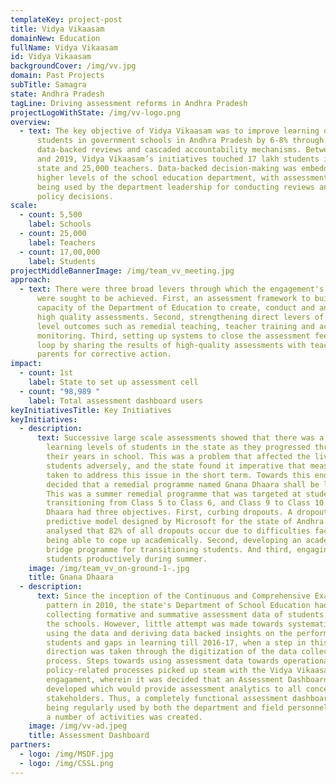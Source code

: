 ```yaml
---
templateKey: project-post
title: Vidya Vikaasam
domainNew: Education
fullName: Vidya Vikaasam
id: Vidya Vikaasam
backgroundCover: /img/vv.jpg
domain: Past Projects
subTitle: Samagra
state: Andhra Pradesh
tagLine: Driving assessment reforms in Andhra Pradesh
projectLogoWithState: /img/vv-logo.png
overview:
  - text: The key objective of Vidya Vikaasam was to improve learning outcomes of
      students in government schools in Andhra Pradesh by 6-8% through
      data-backed reviews and cascaded accountability mechanisms. Between 2017
      and 2019, Vidya Vikaasam’s initiatives touched 17 lakh students in the
      state and 25,000 teachers. Data-backed decision-making was embedded in the
      higher levels of the school education department, with assessment data
      being used by the department leadership for conducting reviews and taking
      policy decisions.
scale:
  - count: 5,500
    label: Schools
  - count: 25,000
    label: Teachers
  - count: 17,00,000
    label: Students
projectMiddleBannerImage: /img/team_vv_meeting.jpg
approach:
  - text: There were three broad levers through which the engagement's objectives
      were sought to be achieved. First, an assessment framework to build the
      capacity of the Department of Education to create, conduct and analyse
      high quality assessments. Second, strengthening direct levers of learning
      level outcomes such as remedial teaching, teacher training and academic
      monitoring. Third, setting up systems to close the assessment feedback
      loop by sharing the results of high-quality assessments with teachers and
      parents for corrective action.
impact:
  - count: 1st
    label: State to set up assessment cell
  - count: "98,989 "
    label: Total assessment dashboard users
keyInitiativesTitle: Key Initiatives
keyInitiatives:
  - description:
      text: Successive large scale assessments showed that there was a fall in the
        learning levels of students in the state as they progressed through
        their years in school. This was a problem that affected the lives of
        students adversely, and the state found it imperative that measures be
        taken to address this issue in the short term. Towards this end, it was
        decided that a remedial programme named Gnana Dhaara shall be launched.
        This was a summer remedial programme that was targeted at students
        transitioning from Class 5 to Class 6, and Class 9 to Class 10. Gnana
        Dhaara had three objectives. First, curbing dropouts. A dropout
        predictive model designed by Microsoft for the state of Andhra Pradesh
        analysed that 82% of all dropouts occur due to difficulties faced in
        being able to cope up academically. Second, developing an academic
        bridge programme for transitioning students. And third, engaging
        students productively during summer.
    image: /img/team_vv_on-ground-1-.jpg
    title: Gnana Dhaara
  - description:
      text: Since the inception of the Continuous and Comprehensive Examination (CCE)
        pattern in 2010, the state's Department of School Education had been
        collecting formative and summative assessment data of students from all
        the schools. However, little attempt was made towards systematically
        using the data and deriving data backed insights on the performance of
        students and gaps in learning till 2016-17, when a step in this
        direction was taken through the digitization of the data collection
        process. Steps towards using assessment data towards operational and
        policy-related processes picked up steam with the Vidya Vikaasam
        engagament, wherein it was decided that an Assessment Dashboard would be
        developed which would provide assessment analytics to all concerned
        stakeholders. Thus, a completely functional assessment dashboard that is
        being regularly used by both the department and field personnel towards
        a number of activities was created.
    image: /img/vv-ad.jpeg
    title: Assessment Dashboard
partners:
  - logo: /img/MSDF.jpg
  - logo: /img/CSSL.png
---
```


